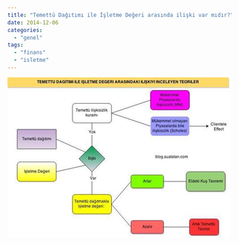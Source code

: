 ```yaml
---
title: "Temettü Dağıtımı ile İşletme Değeri arasında ilişki var mıdır?"
date: 2014-12-06
categories: 
  - "genel"
tags: 
  - "finans"
  - "isletme"
---
```


![](/images/tumblr_inline_ng63wkuwu01r4exmc.jpg)
